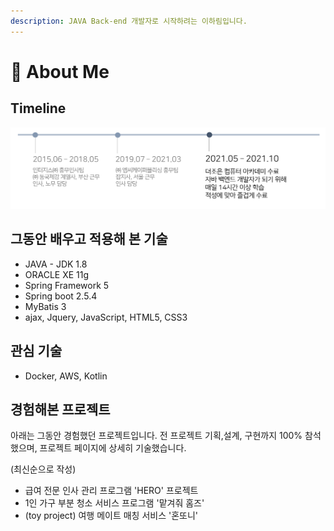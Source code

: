 ```yaml
---
description: JAVA Back-end 개발자로 시작하려는 이하림입니다.
---
```


# 🌟 About Me

## Timeline

![](<.gitbook/assets/image (12).png>)

## 그동안 배우고 적용해 본 기술

* JAVA - JDK 1.8
* ORACLE XE 11g
* Spring Framework 5
* Spring boot 2.5.4
* MyBatis 3
* ajax, Jquery, JavaScript, HTML5, CSS3



## 관심 기술

* Docker, AWS, Kotlin

## 경험해본 프로젝트

아래는 그동안 경험했던 프로젝트입니다. 전 프로젝트 기획,설계, 구현까지 100% 참석했으며, 프로젝트 페이지에 상세히 기술했습니다.

(최신순으로 작성)&#x20;

* 급여 전문 인사 관리 프로그램 'HERO' 프로젝트
* 1인 가구 부분 청소 서비스 프로그램 '맡겨줘 홈즈'
* (toy project) 여행 메이트 매칭 서비스 '혼또니'
